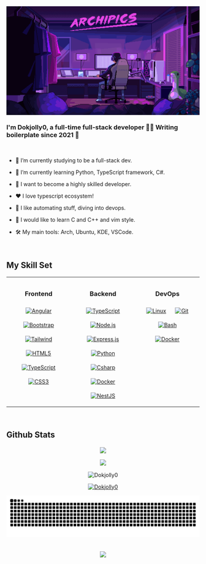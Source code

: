 <div align="center">
<img src="./assets/banner_profile_2.gif" align="center" style="max-height: 300px; width: 100%" />
</div>

### <div align="left">I'm Dokjolly0, a full-time full-stack developer 👨‍💻 Writing boilerplate since 2021 🚀</div>

<br/>

- 🔭 I’m currently studying to be a full-stack dev.

- 🌱 I’m currently learning Python, TypeScript framework, C#.

- 🎯 I want to become a highly skilled developer.

- ❤️ I love typescript ecosystem!

- 🤖 I like automating stuff, diving into devops.

- 📝 I would like to learn C and C++ and vim style.

- 🛠️ My main tools: Arch, Ubuntu, KDE, VSCode.

<br/>

## My Skill Set

<table style="width: 100%; border-collapse: collapse;">
  <tr>
    <td valign="top" style="width: 33%; text-align: center; padding: 10px;">
      <h3>Frontend</h3>
      <div>
        <!-- Angular -->
        <a href="https://angular.io/" target="_blank"><img style="margin: 10px" src="https://profilinator.rishav.dev/skills-assets/angularjs-original.svg" alt="Angular" height="50" /></a>
        <!-- Bootstrap -->
        <a href="https://getbootstrap.com/" target="_blank"><img style="margin: 10px;" src="https://profilinator.rishav.dev/skills-assets/bootstrap-plain.svg" alt="Bootstrap" height="50" /></a>
        <!-- Tailwind -->
        <a href="https://tailwindcss.com/" target="_blank"><img style="margin: 10px;" src="https://profilinator.rishav.dev/skills-assets/tailwindcss.svg" alt="Tailwind" height="50" /></a>
        <!-- HTML -->
        <a href="https://en.wikipedia.org/wiki/HTML5" target="_blank"><img style="margin: 10px;" src="https://profilinator.rishav.dev/skills-assets/html5-original-wordmark.svg" alt="HTML5" height="50" /></a>
        <!-- TypeScript -->
        <a href="https://www.typescriptlang.org/" target="_blank"><img style="margin: 10px;" src="https://profilinator.rishav.dev/skills-assets/typescript-original.svg" alt="TypeScript" height="50" /></a>
        <!-- CSS -->
        <a href="https://www.w3schools.com/css/" target="_blank"><img style="margin: 10px;" src="https://profilinator.rishav.dev/skills-assets/css3-original-wordmark.svg" alt="CSS3" height="50" /></a>
      </div>
    </td>
    <td valign="top" style="width: 33%; text-align: center; padding: 10px;">
      <h3>Backend</h3>
      <div>
        <!-- TypeScript -->
        <a href="https://www.typescriptlang.org/" target="_blank"><img style="margin: 10px;" src="https://profilinator.rishav.dev/skills-assets/typescript-original.svg" alt="TypeScript" height="50" /></a>
        <!-- Node.js -->
        <a href="https://nodejs.org/" target="_blank"><img style="margin: 10px;" src="https://profilinator.rishav.dev/skills-assets/nodejs-original-wordmark.svg" alt="Node.js" height="50" /></a>
        <!-- Express -->
        <a href="https://expressjs.com/" target="_blank"><img style="margin: 10px;" src="https://profilinator.rishav.dev/skills-assets/express-original-wordmark.svg" alt="Express.js" height="50" /></a>
        <!-- Python -->
        <a href="https://www.python.org" target="_blank"><img style="margin: 10px;" src="https://profilinator.rishav.dev/skills-assets/python-original.svg" alt="Python" height="50" /></a>
        <!-- C# -->
        <a href="https://reactjs.org/" target="_blank"><img style="margin: 10px;" src="https://profilinator.rishav.dev/skills-assets/csharp-original.svg" alt="Csharp" height="50" /></a>
        <!-- Docker -->
        <a href="https://www.docker.com/" target="_blank"><img style="margin: 10px;" src="https://profilinator.rishav.dev/skills-assets/docker-original-wordmark.svg" alt="Docker" height="50" /></a>
        <!-- NestJS -->
        <a href="https://nestjs.com/" target="_blank"><img style="margin: 10px;" src="https://profilinator.rishav.dev/skills-assets/nestjs.svg" alt="NestJS" height="50" /></a>
      </div>
    </td>
    <td valign="top" style="width: 33%; text-align: center; padding: 10px;">
      <h3>DevOps</h3>
      <div>
        <!-- Linux -->
        <a href="https://www.linux.org/" target="_blank"><img style="margin: 10px;" src="https://profilinator.rishav.dev/skills-assets/linux-original.svg" alt="Linux" height="50" /></a>
        <!-- Git -->
        <a href="https://github.com/" target="_blank"><img style="margin: 10px;" src="https://profilinator.rishav.dev/skills-assets/git-scm-icon.svg" alt="Git" height="50" /></a>
        <!-- GNU Bash -->
        <a href="https://www.gnu.org/software/bash/" target="_blank"><img style="margin: 10px;" src="https://profilinator.rishav.dev/skills-assets/gnu_bash-icon.svg" alt="Bash" height="50" /></a>
        <!-- Docker -->
        <a href="https://www.docker.com/" target="_blank"><img style="margin: 10px;" src="https://profilinator.rishav.dev/skills-assets/docker-original-wordmark.svg" alt="Docker" height="50" /></a>
      </div>
    </td>
  </tr>
</table>

<br/>

## Github Stats

<p align="center"><img src="https://github-readme-stats.vercel.app/api?username=Dokjolly0&show_icons=true&count_private=true&hide_border=true" align="center" /></p>
<p align="center"><img src="https://github-readme-stats.vercel.app/api/top-langs/?username=Dokjolly0&hide_border=true&layout=compact" align="center" /></p>
<p align="center"><img align="center" src="https://github-readme-streak-stats.herokuapp.com/?user=Dokjolly0&" alt="Dokjolly0" /></p>
<p align="center"> <a href="https://github.com/ryo-ma/github-profile-trophy"><img src="https://github-profile-trophy.vercel.app/?username=Dokjolly0" alt="Dokjolly0" /></a> </p>

<p align="center"><img src="https://github.com/Dokjolly0/Dokjolly0/blob/output/github-contribution-grid-snake-dark.svg" alt="Dokjolly0" /></p>

<br/>

<!-- Profile view -->
<div align="center">
<img src="https://komarev.com/ghpvc/?username=Dokjolly0&&style=flat-square" align="center" />
</div>

